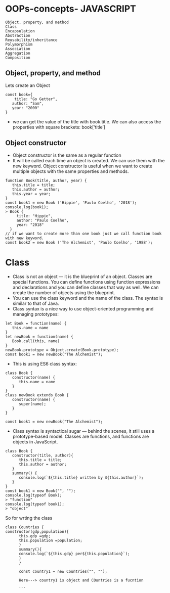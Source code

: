 # OOPs-concepts- JAVASCRIPT

```
Object, property, and method
Class
Encapsulation
Abstraction
Reusability/inheritance
Polymorphism
Association
Aggregation
Composition

```

## Object, property, and method

Lets create an Object

```
const book={
    title: "Go Getter",    
   author: "Sam",  
   year: "2000"
}
```
- we can get the value of the title with book.title. We can also access the properties with square brackets: book[‘title’]

## Object constructor
- Object constructor is the same as a regular function
- It will be called each time an object is created. We can use them with the new keyword. Object constructor is useful when we want to create multiple objects with the same properties and methods.

```
function Book(title, author, year) { 
   this.title = title; 
   this.author = author; 
   this.year = year;
}
const book1 = new Book ('Hippie', 'Paulo Coelho', '2018');
console.log(book1);
> Book {
     title: "Hippie", 
     author: "Paulo Coelho", 
     year: "2018"
  }
// if we want to create more than one book just we call function book with new keyword.
const book2 = new Book ('The Alchemist', 'Paulo Coelho', '1988');
```


# Class
- Class is not an object — it is the blueprint of an object. Classes are special functions. You can define functions using function expressions and declarations and you can define classes that way as well. We can create the number of objects using the blueprint.
- You can use the class keyword and the name of the class. The syntax is similar to that of Java.
- Class syntax is a nice way to use object-oriented programming and managing prototypes:
```
let Book = function(name) { 
   this.name = name
}
let newBook = function(name) {
   Book.call(this, name)
} 
newBook.prototype = Object.create(Book.prototype);
const book1 = new newBook("The Alchemist");
```

- This is using ES6 class syntax:
```
class Book {
   constructor(name) {
      this.name = name
   }
}
class newBook extends Book { 
   constructor(name) {
      super(name);
   }
}

const book1 = new newBook("The Alchemist");
```

- Class syntax is syntactical sugar — behind the scenes, it still uses a prototype-based model. Classes are functions, and functions are objects in JavaScript.
```
class Book {
   constructor(title, author){ 
      this.title = title;
      this.author = author;
   } 
   summary() {
      console.log(`${this.title} written by ${this.author}`);
   }
}
const book1 = new Book("", "");
console.log(typeof Book); 
> "function"
console.log(typeof book1);
> "object"

```


So for wrting the class

```
class Countries {
constructor(gdp,population){
      this.gdp =gdp;
      this.population =population;
      }
      summary(){
      console.log(`${this.gdp} per${this.population}`);
      }
      }
      
      const country1 = new Countries("", "");
      
      Here---> country1 is object and COuntries is a fucntion
      
      ```
      
      
